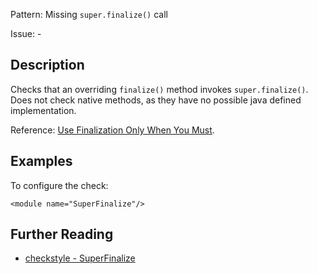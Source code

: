 Pattern: Missing `super.finalize()` call

Issue: -

## Description

Checks that an overriding `finalize()` method invokes `super.finalize()`. Does not check native methods, as they have no possible java defined implementation. 

Reference: [Use Finalization Only When You Must](http://www.oracle.com/technetwork/java/javamail/finalization-137655.html). 

## Examples

To configure the check: 
    
    
    <module name="SuperFinalize"/>

## Further Reading

* [checkstyle - SuperFinalize](http://checkstyle.sourceforge.net/config_coding.html#SuperFinalize)